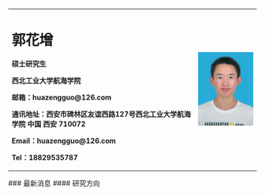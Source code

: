 <table border="0">
  <tr>
    <td width="75%">
      <h1>郭花增</h1>
      <p><b>硕士研究生</b></p>
      <p><b>西北工业大学航海学院</b></p>
      <p><b>邮箱：huazengguo@126.com</b></p>
      <p><b>通讯地址：西安市碑林区友谊西路127号西北工业大学航海学院 中国 西安 710072</b></p>
      <p><b>Email：huazengguo@126.com</b></p>
      <p><b>Tel：18829535787</b></p>
    </td>
    <td width="25%">
      <img src="/DSC_0011.jpg" width="100%">     
    </td>
  </tr>
</table>
### 最新消息
#### 研究方向
